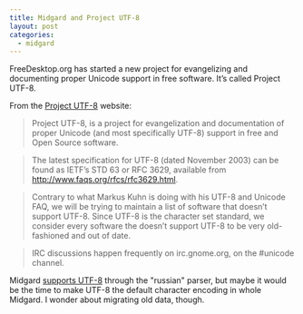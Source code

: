 ```yaml
---
title: Midgard and Project UTF-8
layout: post
categories:
  - midgard
---
```

FreeDesktop.org has started a new project for evangelizing and documenting proper Unicode support in free software. It’s called Project UTF-8.

From the [Project UTF-8](http://www.freedesktop.org/Software/utf-8) website:

> Project UTF-8, is a project for evangelization and documentation of proper Unicode (and most specifically UTF-8) support in free and Open Source software.

> The latest specification for UTF-8 (dated November 2003) can be found as IETF’s STD 63 or RFC 3629, available from <http://www.faqs.org/rfcs/rfc3629.html>.

> Contrary to what Markus Kuhn is doing with his UTF-8 and Unicode FAQ, we will be trying to maintain a list of software that doesn’t support UTF-8. Since UTF-8 is the character set standard, we consider every software the doesn’t support UTF-8 to be very old-fashioned and out of date.

> IRC discussions happen frequently on irc.gnome.org, on the #unicode channel.

Midgard [supports UTF-8](http://midgard-project.org/documentation/concepts/i18n/) through the "russian" parser, but maybe it would be the time to make UTF-8 the default character encoding in whole Midgard. I wonder about migrating old data, though.
